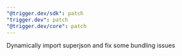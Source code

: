 ```yaml
---
"@trigger.dev/sdk": patch
"trigger.dev": patch
"@trigger.dev/core": patch
---
```


Dynamically import superjson and fix some bundling issues
